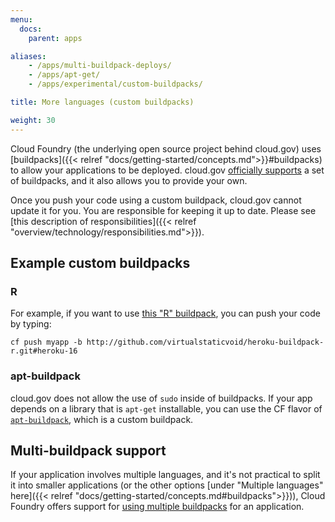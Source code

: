 ```yaml
---
menu:
  docs:
    parent: apps

aliases:
    - /apps/multi-buildpack-deploys/
    - /apps/apt-get/
    - /apps/experimental/custom-buildpacks/

title: More languages (custom buildpacks)

weight: 30
---
```


Cloud Foundry (the underlying open source project behind cloud.gov) uses [buildpacks]({{< relref "docs/getting-started/concepts.md">}}#buildpacks) to allow your applications to be deployed. cloud.gov [officially supports](/pricing/) a set of buildpacks, and it also allows you to provide your own.

Once you push your code using a custom buildpack, cloud.gov cannot update it for you. You are responsible for keeping it up to date. Please see [this description of responsibilities]({{< relref "overview/technology/responsibilities.md">}}).

## Example custom buildpacks

### R

For example, if you want to use [this "R" buildpack](https://github.com/virtualstaticvoid/heroku-buildpack-r/tree/heroku-16), you can push your code by typing:

`cf push myapp -b http://github.com/virtualstaticvoid/heroku-buildpack-r.git#heroku-16`

### apt-buildpack

cloud.gov does not allow the use of `sudo` inside of buildpacks. If your app depends on a library that is `apt-get` installable, you can use the CF flavor of [`apt-buildpack`](https://github.com/cloudfoundry/apt-buildpack), which is a custom buildpack.

## Multi-buildpack support

If your application involves multiple languages, and it's not practical to split it into smaller applications (or the other options [under "Multiple languages" here]({{< relref "docs/getting-started/concepts.md#buildpacks">}})), Cloud Foundry offers support for [using multiple buildpacks](https://docs.cloudfoundry.org/buildpacks/use-multiple-buildpacks.html) for an application.
